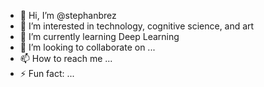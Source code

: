 - 👋 Hi, I’m @stephanbrez
- 👀 I’m interested in technology, cognitive science, and art
- 🌱 I’m currently learning Deep Learning
- 💞️ I’m looking to collaborate on ...
- 📫 How to reach me ...
- ⚡ Fun fact: ...

<!---
stephanbrez/stephanbrez is a ✨ special ✨ repository because its `README.md` (this file) appears on your GitHub profile.
You can click the Preview link to take a look at your changes.
--->
